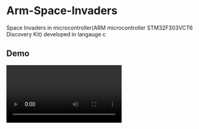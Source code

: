# Arm-Space-Invaders

Space Invaders in microcontroller(ARM microcontroller STM32F303VCT6 Discovery Kit) developed in langauge c

## Demo

![demo gif](/avc_demo1.mp4)

